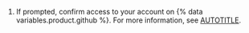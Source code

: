 1. If prompted, confirm access to your account on {% data variables.product.github %}. For more information, see [AUTOTITLE](/authentication/keeping-your-account-and-data-secure/sudo-mode).
